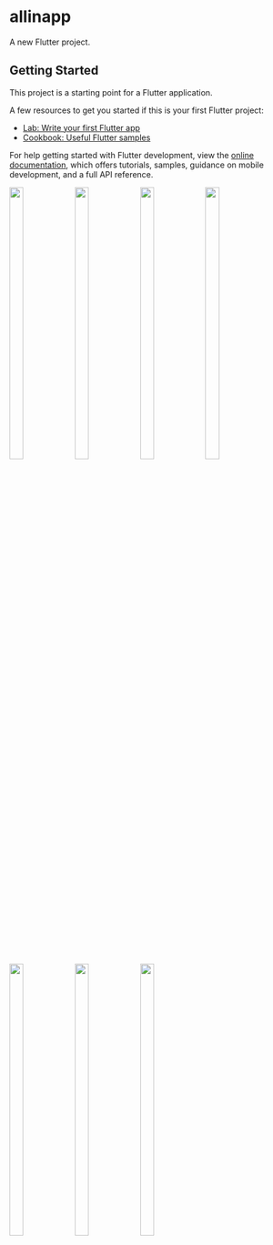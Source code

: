 # allinapp

A new Flutter project.

## Getting Started

This project is a starting point for a Flutter application.

A few resources to get you started if this is your first Flutter project:

- [Lab: Write your first Flutter app](https://docs.flutter.dev/get-started/codelab)
- [Cookbook: Useful Flutter samples](https://docs.flutter.dev/cookbook)

For help getting started with Flutter development, view the
[online documentation](https://docs.flutter.dev/), which offers tutorials,
samples, guidance on mobile development, and a full API reference.
<p>
  <img src= "https://user-images.githubusercontent.com/114208599/229111860-4eb831fd-5294-4dbd-825c-f971020ee069.png"width=22% height=35%>
<img src= "https://user-images.githubusercontent.com/114208599/229111897-b3f9f562-756c-461c-a970-f5ef09f3c553.png"width=22% height=35%>
<img src= "https://user-images.githubusercontent.com/114208599/227722674-2b68ab0b-4335-43d2-9c74-beec7358ab57.png"width=22% height=35%>
<img src= "https://user-images.githubusercontent.com/114208599/229111881-b7c86a94-dbfb-4f93-a6f6-c8ac93de0e9a.png"width=22% height=35%>
<img src= "https://user-images.githubusercontent.com/114208599/229111874-05a0b75d-3036-45e5-9a44-7cdbb0d4c3ca.png"width=22% height=35%>
<img src= "https://user-images.githubusercontent.com/114208599/229111889-3806d8ab-78c8-4e21-a901-73a30ab866b7.png"width=22% height=35%>
  <img src= "https://user-images.githubusercontent.com/114208599/229111870-7fcaacd6-b241-4c9f-b659-5aa89addd14e.png"width=22% height=35%>

</p>


